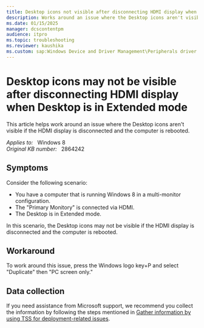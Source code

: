 ```yaml
---
title: Desktop icons not visible after disconnecting HDMI display when Desktop is in Extended mode
description: Works around an issue where the Desktop icons aren't visible if the HDMI display is disconnected and the computer is rebooted.
ms.date: 01/15/2025
manager: dcscontentpm
audience: itpro
ms.topic: troubleshooting
ms.reviewer: kaushika
ms.custom: sap:Windows Device and Driver Management\Peripherals driver installation or update, csstroubleshoot
---
```

# Desktop icons may not be visible after disconnecting HDMI display when Desktop is in Extended mode

This article helps work around an issue where the Desktop icons aren't visible if the HDMI display is disconnected and the computer is rebooted.

_Applies to:_ &nbsp; Windows 8  
_Original KB number:_ &nbsp; 2864242

## Symptoms

Consider the following scenario:

- You have a computer that is running Windows 8 in a multi-monitor configuration.
- The "Primary Monitory" is connected via HDMI.
- The Desktop is in Extended mode.

In this scenario, the Desktop icons may not be visible if the HDMI display is disconnected and the computer is rebooted.

## Workaround

To work around this issue, press the Windows logo key‌+P and select "Duplicate" then "PC screen only."

## Data collection

If you need assistance from Microsoft support, we recommend you collect the information by following the steps mentioned in [Gather information by using TSS for deployment-related issues](../windows-troubleshooters/gather-information-using-tss-deployment.md).

